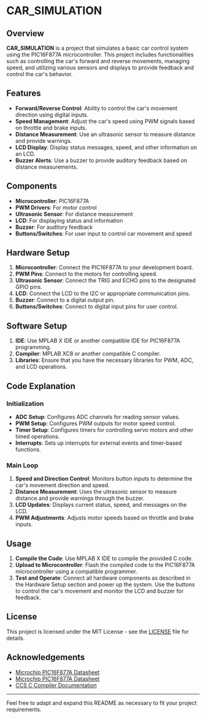 # CAR_SIMULATION

## Overview

**CAR_SIMULATION** is a project that simulates a basic car control system using the PIC16F877A microcontroller. This project includes functionalities such as controlling the car's forward and reverse movements, managing speed, and utilizing various sensors and displays to provide feedback and control the car's behavior.

## Features

- **Forward/Reverse Control**: Ability to control the car's movement direction using digital inputs.
- **Speed Management**: Adjust the car's speed using PWM signals based on throttle and brake inputs.
- **Distance Measurement**: Use an ultrasonic sensor to measure distance and provide warnings.
- **LCD Display**: Display status messages, speed, and other information on an LCD.
- **Buzzer Alerts**: Use a buzzer to provide auditory feedback based on distance measurements.

## Components

- **Microcontroller**: PIC16F877A
- **PWM Drivers**: For motor control
- **Ultrasonic Sensor**: For distance measurement
- **LCD**: For displaying status and information
- **Buzzer**: For auditory feedback
- **Buttons/Switches**: For user input to control car movement and speed

## Hardware Setup

1. **Microcontroller**: Connect the PIC16F877A to your development board.
2. **PWM Pins**: Connect to the motors for controlling speed.
3. **Ultrasonic Sensor**: Connect the TRIG and ECHO pins to the designated GPIO pins.
4. **LCD**: Connect the LCD to the I2C or appropriate communication pins.
5. **Buzzer**: Connect to a digital output pin.
6. **Buttons/Switches**: Connect to digital input pins for user control.

## Software Setup

1. **IDE**: Use MPLAB X IDE or another compatible IDE for PIC16F877A programming.
2. **Compiler**: MPLAB XC8 or another compatible C compiler.
3. **Libraries**: Ensure that you have the necessary libraries for PWM, ADC, and LCD operations.

## Code Explanation

### Initialization

- **ADC Setup**: Configures ADC channels for reading sensor values.
- **PWM Setup**: Configures PWM outputs for motor speed control.
- **Timer Setup**: Configures timers for controlling servo motors and other timed operations.
- **Interrupts**: Sets up interrupts for external events and timer-based functions.

### Main Loop

1. **Speed and Direction Control**: Monitors button inputs to determine the car's movement direction and speed.
2. **Distance Measurement**: Uses the ultrasonic sensor to measure distance and provide warnings through the buzzer.
3. **LCD Updates**: Displays current status, speed, and messages on the LCD.
4. **PWM Adjustments**: Adjusts motor speeds based on throttle and brake inputs.

## Usage

1. **Compile the Code**: Use MPLAB X IDE to compile the provided C code.
2. **Upload to Microcontroller**: Flash the compiled code to the PIC16F877A microcontroller using a compatible programmer.
3. **Test and Operate**: Connect all hardware components as described in the Hardware Setup section and power up the system. Use the buttons to control the car's movement and monitor the LCD and buzzer for feedback.

## License

This project is licensed under the MIT License - see the [LICENSE](LICENSE) file for details.

## Acknowledgements

- [Microchip PIC16F877A Datasheet](https://www.microchip.com/wwwproducts/en/PIC16F877A)
- [Microchip PIC16F877A Datasheet](https://www.microchip.com/wwwproducts/en/PIC16F877A)
- [CCS C Compiler Documentation](https://www.ccsinfo.com/)

---

Feel free to adapt and expand this README as necessary to fit your project requirements.
